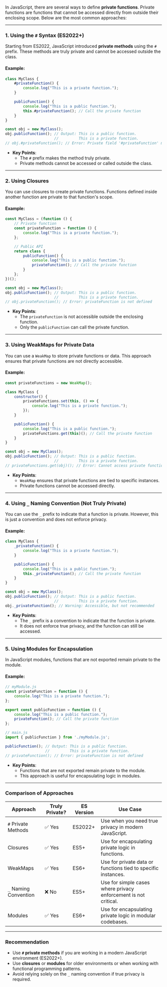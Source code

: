 In JavaScript, there are several ways to define **private functions**. Private functions are functions that cannot be accessed directly from outside their enclosing scope. Below are the most common approaches:

---

### **1. Using the `#` Syntax (ES2022+)**
Starting from ES2022, JavaScript introduced **private methods** using the `#` prefix. These methods are truly private and cannot be accessed outside the class.

#### Example:
```javascript
class MyClass {
    #privateFunction() {
        console.log("This is a private function.");
    }

    publicFunction() {
        console.log("This is a public function.");
        this.#privateFunction(); // Call the private function
    }
}

const obj = new MyClass();
obj.publicFunction(); // Output: This is a public function.
                      //         This is a private function.
// obj.#privateFunction(); // Error: Private field '#privateFunction' must be declared in an enclosing class
```

- **Key Points**:
  - The `#` prefix makes the method truly private.
  - Private methods cannot be accessed or called outside the class.

---

### **2. Using Closures**
You can use closures to create private functions. Functions defined inside another function are private to that function's scope.

#### Example:
```javascript
const MyClass = (function () {
    // Private function
    const privateFunction = function () {
        console.log("This is a private function.");
    };

    // Public API
    return class {
        publicFunction() {
            console.log("This is a public function.");
            privateFunction(); // Call the private function
        }
    };
})();

const obj = new MyClass();
obj.publicFunction(); // Output: This is a public function.
                      //         This is a private function.
// obj.privateFunction(); // Error: privateFunction is not defined
```

- **Key Points**:
  - The `privateFunction` is not accessible outside the enclosing function.
  - Only the `publicFunction` can call the private function.

---

### **3. Using WeakMaps for Private Data**
You can use a `WeakMap` to store private functions or data. This approach ensures that private functions are not directly accessible.

#### Example:
```javascript
const privateFunctions = new WeakMap();

class MyClass {
    constructor() {
        privateFunctions.set(this, () => {
            console.log("This is a private function.");
        });
    }

    publicFunction() {
        console.log("This is a public function.");
        privateFunctions.get(this)(); // Call the private function
    }
}

const obj = new MyClass();
obj.publicFunction(); // Output: This is a public function.
                      //         This is a private function.
// privateFunctions.get(obj)(); // Error: Cannot access private function directly
```

- **Key Points**:
  - `WeakMap` ensures that private functions are tied to specific instances.
  - Private functions cannot be accessed directly.

---

### **4. Using `_` Naming Convention (Not Truly Private)**
You can use the `_` prefix to indicate that a function is private. However, this is just a convention and does not enforce privacy.

#### Example:
```javascript
class MyClass {
    _privateFunction() {
        console.log("This is a private function.");
    }

    publicFunction() {
        console.log("This is a public function.");
        this._privateFunction(); // Call the private function
    }
}

const obj = new MyClass();
obj.publicFunction(); // Output: This is a public function.
                      //         This is a private function.
obj._privateFunction(); // Warning: Accessible, but not recommended
```

- **Key Points**:
  - The `_` prefix is a convention to indicate that the function is private.
  - It does not enforce true privacy, and the function can still be accessed.

---

### **5. Using Modules for Encapsulation**
In JavaScript modules, functions that are not exported remain private to the module.

#### Example:
```javascript
// myModule.js
const privateFunction = function () {
    console.log("This is a private function.");
};

export const publicFunction = function () {
    console.log("This is a public function.");
    privateFunction(); // Call the private function
};

// main.js
import { publicFunction } from './myModule.js';

publicFunction(); // Output: This is a public function.
                  //         This is a private function.
// privateFunction(); // Error: privateFunction is not defined
```

- **Key Points**:
  - Functions that are not exported remain private to the module.
  - This approach is useful for encapsulating logic in modules.

---

### **Comparison of Approaches**

| Approach                | Truly Private? | ES Version | Use Case                                                                 |
|-------------------------|----------------|------------|--------------------------------------------------------------------------|
| `#` Private Methods     | ✅ Yes         | ES2022+    | Use when you need true privacy in modern JavaScript.                     |
| Closures                | ✅ Yes         | ES5+       | Use for encapsulating private logic in functions.                        |
| WeakMaps                | ✅ Yes         | ES6+       | Use for private data or functions tied to specific instances.            |
| `_` Naming Convention   | ❌ No          | ES5+       | Use for simple cases where privacy enforcement is not critical.          |
| Modules                 | ✅ Yes         | ES6+       | Use for encapsulating private logic in modular codebases.                |

---

### **Recommendation**
- Use **`#` private methods** if you are working in a modern JavaScript environment (ES2022+).
- Use **closures** or **modules** for older environments or when working with functional programming patterns.
- Avoid relying solely on the `_` naming convention if true privacy is required.